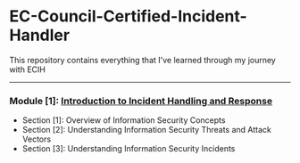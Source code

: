# EC-Council-Certified-Incident-Handler
This repository contains everything that I've learned through my journey with ECIH
***
### Module [1]: [Introduction to Incident Handling and Response]()
- Section [1]: Overview of Information Security Concepts
- Section [2]: Understanding Information Security Threats and Attack Vectors
- Section [3]: Understanding Information Security Incidents